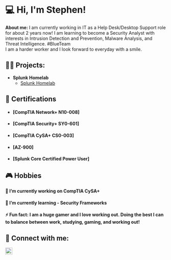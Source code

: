 <h1>💻 Hi, I'm Stephen! </h1>
<b>About me: </b> I am currently working in IT as a Help Desk/Desktop Support role for about 2 years now! I am learning to become a Security Analyst with interests in Intrusion Detection and Prevention, Malware Analysis, and Threat Intelligence. #BlueTeam
<br> I am a harder worker and I look forward to everyday with a smile. </br>

<h2>👨‍💻 Projects:</h2>

- <b>Splunk Homelab </b>
  - [Splunk Homelab](https://github.com/Lynnk1/Splunk)

 <h2>📑 Certifications</h2>

- <h4> [CompTIA Network+ N10-008]</h4> 
- <h4>[CompTIA Security+ SY0-601]</h4>
- <h4>[CompTIA CySA+ CS0-003]</h4>
- <h4>[AZ-900]</h4>
- <h4>[Splunk Core Certified Power User]</h4>



[linkedin]:https://www.linkedin/SNxLynnk

<h2> 🎮 Hobbies </h2>
<h4> 🔭 I’m currently working on CompTIA CySA+ </h4>
<h4>🌱 I’m currently learning - Security Frameworks </h4>
<h4>⚡ Fun fact: I am a huge gamer and I love working out. Doing the best I can to balance between work, studying, gaming, and working out! </h4>

<h2> 🤳 Connect with me: </h2> 
<img align="left" alt="SNxLynnk | LinkedIn" width="22px" src="https://cdn.jsdelivr.net/npm/simple-icons@v3/icons/linkedin.svg" />
